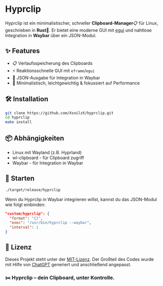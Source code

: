 # Hyprclip

Hyprclip ist ein minimalistischer, schneller **Clipboard-Manager**📋 für Linux, geschrieben in **Rust**🦀.
Er bietet eine moderne GUI mit [egui](https://github.com/emilk/egui) und nahtlose Integration in **Waybar** über ein JSON-Modul.

## ✨ Features

- 📋 Verlaufsspeicherung des Clipboards
- ⚡ Reaktionsschnelle GUI mit `eframe`/`egui`
- 🧩 JSON-Ausgabe für Integration in Waybar
- 🧼 Minimalistisch, leichtgewichtig & fokussiert auf Performance

## 🛠️ Installation

```bash
git clone https://github.com/XsnilzX/hyprclip.git
cd hyprclip
make install
```

## 📦 Abhängigkeiten
- Linux mit Wayland (z.B. Hyprland)
- wl-clipboard - für Clipboard zugriff
- Waybar - für Integration in Waybar

## 🚀 Starten
```bash
./target/release/hyprclip
```

Wenn du Hyprclip in Waybar integrieren willst, kannst du das JSON-Modul wie folgt einbinden:
```JSON
"custom/hyprclip": {
  "format": "{}",
  "exec": "/usr/bin/hyprclip --waybar",
  "interval": 1
}
```

## 📜 Lizenz
Dieses Projekt steht unter der [MIT-Lizenz](LICENSE).
Der Großteil des Codes wurde mit Hilfe von [ChatGPT](https://chatgpt.com/) generiert und anschließend angepasst.

### ✂️ Hyprclip – dein Clipboard, unter Kontrolle.
